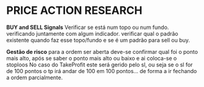# PRICE ACTION RESEARCH

**BUY and SELL Signals**
Verificar se está num topo ou num fundo. verificando juntamente com algum indicador.
verificar qual o padrão existente quando faz esse topo/fundo e se é um padrão para sell ou buy.

**Gestão de risco**
para a ordem ser aberta deve-se confirmar qual foi o ponto mais alto, após se saber o ponto mais alto ou baixo e ai coloca-se o stoploos
No caso do TakeProfit este será gerido pelo sl, ou seja se o sl for de 100 pontos o tp irá andar de 100 em 100 pontos... de forma a ir fechando a ordem parcialmente.
